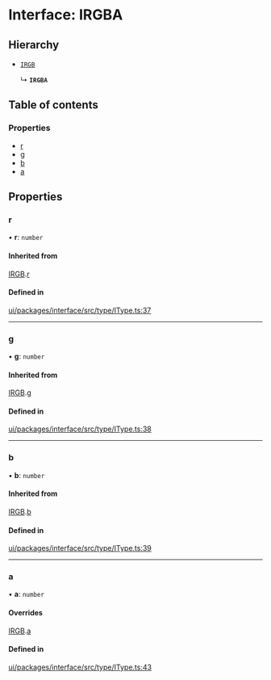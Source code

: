 # Interface: IRGBA

## Hierarchy

- [`IRGB`](IRGB.md)

  ↳ **`IRGBA`**

## Table of contents

### Properties

- [r](IRGBA.md#r)
- [g](IRGBA.md#g)
- [b](IRGBA.md#b)
- [a](IRGBA.md#a)

## Properties

### r

• **r**: `number`

#### Inherited from

[IRGB](IRGB.md).[r](IRGB.md#r)

#### Defined in

[ui/packages/interface/src/type/IType.ts:37](https://github.com/leaferjs/leafer-ui/blob/e76fc82/packages/interface/src/type/IType.ts#L37)

___

### g

• **g**: `number`

#### Inherited from

[IRGB](IRGB.md).[g](IRGB.md#g)

#### Defined in

[ui/packages/interface/src/type/IType.ts:38](https://github.com/leaferjs/leafer-ui/blob/e76fc82/packages/interface/src/type/IType.ts#L38)

___

### b

• **b**: `number`

#### Inherited from

[IRGB](IRGB.md).[b](IRGB.md#b)

#### Defined in

[ui/packages/interface/src/type/IType.ts:39](https://github.com/leaferjs/leafer-ui/blob/e76fc82/packages/interface/src/type/IType.ts#L39)

___

### a

• **a**: `number`

#### Overrides

[IRGB](IRGB.md).[a](IRGB.md#a)

#### Defined in

[ui/packages/interface/src/type/IType.ts:43](https://github.com/leaferjs/leafer-ui/blob/e76fc82/packages/interface/src/type/IType.ts#L43)
